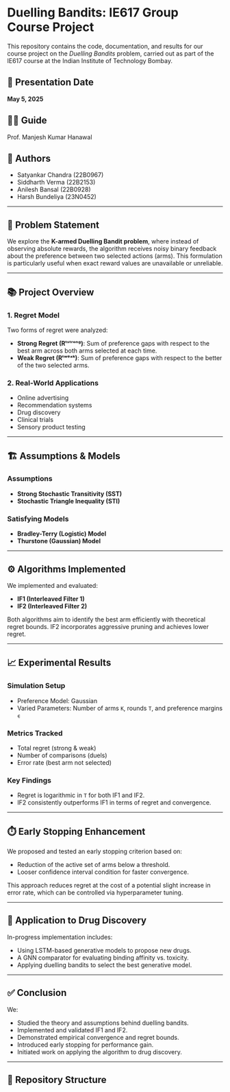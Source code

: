 # Duelling Bandits: IE617 Group Course Project

This repository contains the code, documentation, and results for our course project on the *Duelling Bandits* problem, carried out as part of the IE617 course at the Indian Institute of Technology Bombay.

## 📅 Presentation Date
**May 5, 2025**

## 👨‍🏫 Guide
Prof. Manjesh Kumar Hanawal

## 👥 Authors
- Satyankar Chandra (22B0967)  
- Siddharth Verma (22B2153)
- Anilesh Bansal (22B0928) 
- Harsh Bundeliya (23N0452)  

---

## 🧠 Problem Statement

We explore the **K-armed Duelling Bandit problem**, where instead of observing absolute rewards, the algorithm receives noisy binary feedback about the preference between two selected actions (arms). This formulation is particularly useful when exact reward values are unavailable or unreliable.

---

## 📚 Project Overview

### 1. Regret Model

Two forms of regret were analyzed:
- **Strong Regret (Rᵗˢᵗʳᵒⁿᵍ)**: Sum of preference gaps with respect to the best arm across both arms selected at each time.
- **Weak Regret (Rᵗʷᵉᵃᵏ)**: Sum of preference gaps with respect to the better of the two selected arms.

### 2. Real-World Applications

- Online advertising
- Recommendation systems
- Drug discovery
- Clinical trials
- Sensory product testing

---

## 🏗️ Assumptions & Models

### Assumptions
- **Strong Stochastic Transitivity (SST)**
- **Stochastic Triangle Inequality (STI)**

### Satisfying Models
- **Bradley-Terry (Logistic) Model**
- **Thurstone (Gaussian) Model**

---

## ⚙️ Algorithms Implemented

We implemented and evaluated:
- **IF1 (Interleaved Filter 1)**
- **IF2 (Interleaved Filter 2)**

Both algorithms aim to identify the best arm efficiently with theoretical regret bounds. IF2 incorporates aggressive pruning and achieves lower regret.

---

## 📈 Experimental Results

### Simulation Setup
- Preference Model: Gaussian
- Varied Parameters: Number of arms `K`, rounds `T`, and preference margins `ϵ`

### Metrics Tracked
- Total regret (strong & weak)
- Number of comparisons (duels)
- Error rate (best arm not selected)

### Key Findings
- Regret is logarithmic in `T` for both IF1 and IF2.
- IF2 consistently outperforms IF1 in terms of regret and convergence.

---

## ⏱️ Early Stopping Enhancement

We proposed and tested an early stopping criterion based on:
- Reduction of the active set of arms below a threshold.
- Looser confidence interval condition for faster convergence.

This approach reduces regret at the cost of a potential slight increase in error rate, which can be controlled via hyperparameter tuning.

---

## 💊 Application to Drug Discovery

In-progress implementation includes:
- Using LSTM-based generative models to propose new drugs.
- A GNN comparator for evaluating binding affinity vs. toxicity.
- Applying duelling bandits to select the best generative model.

---

## ✅ Conclusion

We:
- Studied the theory and assumptions behind duelling bandits.
- Implemented and validated IF1 and IF2.
- Demonstrated empirical convergence and regret bounds.
- Introduced early stopping for performance gain.
- Initiated work on applying the algorithm to drug discovery.

---

## 📂 Repository Structure

